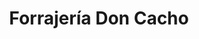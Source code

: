 ---
title: "Forrajería Don Cacho"
url: /general-fernandez-oro/forrajeria-don-cacho/
shop: mascotas
---